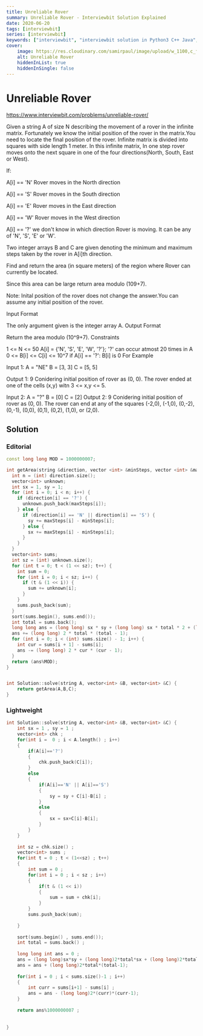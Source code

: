 ```yaml
---
title: Unreliable Rover
summary: Unreliable Rover - Interviewbit Solution Explained
date: 2020-06-20
tags: [interviewbit]
series: [interviewbit]
keywords: ["interviewbit", "interviewbit solution in Python3 C++ Java", "Unreliable Rover Solution Explained"]
cover:
    image: https://res.cloudinary.com/samirpaul/image/upload/w_1100,c_fit,co_rgb:FFFFFF,l_text:Arial_75_bold:Unreliable Rover - Solution Explained/problem-solving.webp
    alt: Unreliable Rover
    hiddenInList: true
    hiddenInSingle: false
---
```


# Unreliable Rover

https://www.interviewbit.com/problems/unreliable-rover/

Given a string A of size N describing the movement of a rover in the infinite matrix.
Fortunately we know the initial position of the rover in the matrix.You need to locate the final position of the rover.
Infinite matrix is divided into squares with side length 1 meter.
In this infinite matrix, In one step rover moves onto the next square in one of the four directions(North, South, East or West).

If:

A[i] == 'N' Rover moves in the North direction

A[i] == 'S' Rover moves in the South direction

A[i] == 'E' Rover moves in the East direction

A[i] == 'W' Rover moves in the West direction

A[i] == '?' we don't know in which direction Rover is moving. It can be any of 'N', 'S', 'E' or 'W'.

Two integer arrays B and C are given denoting the minimum and maximum steps taken by the rover
in A[i]th direction.

Find and return the area (in square meters) of the region where Rover can currently be located.

Since this area can be large return area modulo (109+7).

Note: Inital position of the rover does not change the answer.You can assume any initial position of the rover.


Input Format

The only argument given is the integer array A.
Output Format

Return the area modulo (10^9+7).
Constraints

1 <= N <= 50
A[i] = {'N', 'S', 'E', 'W', '?'};
'?' can occur atmost 20 times in A
0 <= B[i] <= C[i] <= 10^7
if A[i] == '?':
    B[i] is 0
For Example

Input 1:
    A = "NE"
    B = [3, 3]
    C = [5, 5]

Output 1:
    9
    Conidering initial position of rover as (0, 0).
    The rover ended at one of the cells (x,y) witn 3 <= x,y <= 5.


Input 2:
    A = "?"
    B = [0]
    C = [2]
Output 2:
    9
    Conidering initial position of rover as (0, 0).
    The rover can end at any of the squares (-2,0), (-1,0), (0,-2), (0,-1), (0,0), (0,1), (0,2), (1,0), or (2,0).

## Solution

### Editorial
```cpp
const long long MOD = 1000000007;

int getArea(string &direction, vector <int> &minSteps, vector <int> &maxSteps) {
  int n = (int) direction.size();
  vector<int> unknown;
  int sx = 1, sy = 1;
  for (int i = 0; i < n; i++) {
    if (direction[i] == '?') {
      unknown.push_back(maxSteps[i]);
    } else {
      if (direction[i] == 'N' || direction[i] == 'S') {
        sy += maxSteps[i] - minSteps[i];
      } else {
        sx += maxSteps[i] - minSteps[i];
      }
    }
  }
  vector<int> sums;
  int sz = (int) unknown.size();
  for (int t = 0; t < (1 << sz); t++) {
    int sum = 0;
    for (int i = 0; i < sz; i++) {
      if (t & (1 << i)) {
        sum += unknown[i];
      }
    }
    sums.push_back(sum);
  }
  sort(sums.begin(), sums.end());
  int total = sums.back();
  long long ans = (long long) sx * sy + (long long) sx * total * 2 + (long long) sy * total * 2;
  ans += (long long) 2 * total * (total - 1);
  for (int i = 0; i < (int) sums.size() - 1; i++) {
    int cur = sums[i + 1] - sums[i];
    ans -= (long long) 2 * cur * (cur - 1);
  }
  return (ans%MOD);
}


int Solution::solve(string A, vector<int> &B, vector<int> &C) {
    return getArea(A,B,C);
}
```

### Lightweight
```cpp
int Solution::solve(string A, vector<int> &B, vector<int> &C) {
    int sx = 1 , sy = 1 ;
    vector<int> chk ;
    for(int i =  0 ; i < A.length() ; i++)
    {
        if(A[i]=='?')
        {
            chk.push_back(C[i]);
        }
        else
        {
            if(A[i]=='N' || A[i]=='S')
            {
                sy = sy + C[i]-B[i] ;
            }
            else
            {
                sx = sx+C[i]-B[i];
            }
        }
    }
    
    int sz = chk.size() ;
    vector<int> sums ;
    for(int t = 0 ; t < (1<<sz) ; t++)
    {
        int sum = 0 ;
        for(int i = 0 ; i < sz ; i++)
        {
            if(t & (1 << i))
            {
                sum = sum + chk[i];
            }
        }
        sums.push_back(sum);
        
    }
    
    sort(sums.begin() , sums.end());
    int total = sums.back() ;
    
    long long int ans = 0 ;
    ans = (long long)sx*sy + (long long)2*total*sx + (long long)2*total*sy ;
    ans = ans + (long long)2*total*(total-1);
    
    for(int i = 0 ; i < sums.size()-1 ; i++)
    {
        int curr = sums[i+1] - sums[i] ;
        ans = ans - (long long)2*(curr)*(curr-1);
    }
    
    return ans%1000000007 ;
    
    
}
```

